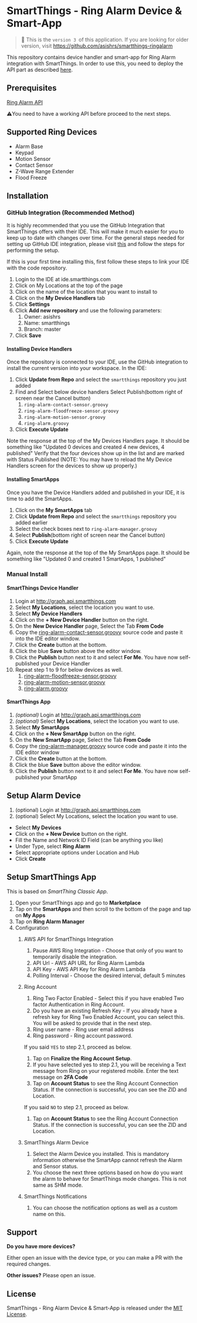 # SmartThings - Ring Alarm Device & Smart-App

> :mega: This is the `version 3 `of this application. If you are looking for older version, visit https://github.com/asishrs/smartthings-ringalarm

This repository contains device handler and smart-app for Ring Alarm integration with SmartThings. In order to use this, you need to deploy the API part as described [here](https://github.com/asishrs/smartthings-ringalarmv2 ).

## Prerequisites 
[Ring Alarm API](https://github.com/asishrs/smartthings-ringalarmv2 ) 

 :warning:You need to have a working API before proceed to the next steps.

## Supported Ring Devices

- Alarm Base
- Keypad
- Motion Sensor
- Contact Sensor
- Z-Wave Range Extender 
- Flood Freeze

## Installation

### GitHub Integration (Recommended Method)
It is highly recommended that you use the GitHub Integration that SmartThings offers with their IDE. This will make it much easier for you to keep up to date with changes over time. For the general steps needed for setting up GitHub IDE integration, please visit [this](http://docs.smartthings.com/en/latest/tools-and-ide/github-integration.html) and follow the steps for performing the setup.

If this is your first time installing this, first follow these steps to link your IDE with the code repository. 
1. Login to the IDE at ide.smartthings.com
1. Click on My Locations at the top of the page
1. Click on the name of the location that you want to install to
1. Click on the **My Device Handlers** tab
1. Click **Settings**
1. Click **Add new repository** and use the following parameters:
    1. Owner: asishrs
    1. Name: smartthings
    1. Branch: master
1. Click **Save**

#### Installing Device Handlers
Once the repository is connected to your IDE, use the GitHub integration to install the current version into your workspace. In the IDE:

1. Click **Update from Repo** and select the `smartthings` repository you just added
1. Find and Select below device handlers Select Publish(bottom right of screen near the Cancel button)
    1. `ring-alarm-contact-sensor.groovy`
    1. `ring-alarm-floodfreeze-sensor.groovy`
    1. `ring-alarm-motion-sensor.groovy`
    1. `ring-alarm.groovy`
1. Click **Execute Update**

Note the response at the top of the My Devices Handlers page. It should be something like "Updated 0 devices and created 4 new devices, 4 published"
Verify that the four devices show up in the list and are marked with Status Published (NOTE: You may have to reload the My Device Handlers screen for the devices to show up properly.)

#### Installing SmartApps
Once you have the Device Handlers added and published in your IDE, it is time to add the SmartApps.

1. Click on the **My SmartApps** tab
1. Click **Update from Repo** and select the `smartthings` repository you added earlier
1. Select the check boxes next to `ring-alarm-manager.groovy`
1. Select **Publish**(bottom right of screen near the Cancel button)
1. Click **Execute Update**

Again, note the response at the top of the My SmartApps page. It should be something like "Updated 0 and created 1 SmartApps, 1 published"

### Manual Install 

#### SmartThings Device Handler
 1. Login at http://graph.api.smartthings.com
 1. Select **My Locations**, select the location you want to use.
 1. Select  **My Device Handlers**
 1. Click on the **+ New Device Handler** button on the right.
 1. On the **New Device Handler** page, Select the Tab **From Code**
 1. Copy the [ring-alarm-contact-sensor.groovy](devicetypes/asishrs/ring-alarm-contact-sensor.src/ring-alarm-contact-sensor.groovy) source code and paste it into the IDE editor window.
 1. Click the **Create** button at the bottom.
 1. Click the blue **Save** button above the editor window.
 1. Click the **Publish** button next to it and select **For Me**. You have now self-published your Device Handler
 1. Repeat step 1 to 9 for below devices as well.
    1. [ring-alarm-floodfreeze-sensor.groovy](devicetypes/asishrs/ring-alarm-floodfreeze-sensor.src/ring-alarm-floodfreeze-sensor.groovy)
    1. [ring-alarm-motion-sensor.groovy](devicetypes/asishrs/ring-alarm-motion-sensor.src/ring-alarm-motion-sensor.groovy)
    1. [ring-alarm.groovy](devicetypes/asishrs/ring-alarm.src/ring-alarm.groovy)

#### SmartThings App
1. *(optional)* Login at http://graph.api.smartthings.com
1. *(optional)* Select **My Locations**, select the location you want to use.
1. Select **My SmartApps**
1. Click on the **+ New SmartApp** button on the right.
1. On the **New SmartApp**  page, Select the Tab **From Code**
1. Copy the [ring-alarm-manager.groovy](smartapps/asishrs/ring-alarm.src/ring-alarm-manager.groovy) source code and paste it into the IDE editor window
1. Click the **Create** button at the bottom.
1. Click the blue **Save** button above the editor window.
1. Click the **Publish** button next to it and select **For Me**. You have now self-published your SmartApp

## Setup Alarm Device  
  1. (optional) Login at http://graph.api.smartthings.com
  1. (optional) Select My Locations, select the location you want to use.
  - Select **My Devices**
  - Click on the **+ New Device** button on the right.
  - Fill the Name and Network ID Field (can be anything you like)
  - Under Type, select **Ring Alarm**
  - Select appropriate options under Location and Hub
  - Click **Create**

## Setup SmartThings App
This is based on *SmartThing Classic App*.

1. Open your SmartThings app and go to **Marketplace**
1. Tap on the **SmartApps** and then scroll to the bottom of the page and tap on **My Apps**
1. Tap on **Ring Alarm Manager**
1. Configuration
    1. AWS API for SmartThings Integration
        1. Pause AWS Ring Integration - Choose that only of you want to temporarily disable the integration.
        1. API Url - AWS API URL for Ring Alarm Lambda
        1. API Key -  AWS API Key for Ring Alarm Lambda
        1. Polling Interval - Choose the desired interval, default 5 minutes
    1. Ring Account
        1. Ring Two Factor Enabled - Select this if you have enabled Two factor Authentication in Ring Account.
        1. Do you have an existing Refresh Key - If you already have a refresh key for Ring Two Enabled Account, you can select this. You will be asked to provide that in the next step.
        1. Ring user name - Ring user email address
        1. Ring password - Ring account password.
        
        If you said `YES` to step 2.1, proceed as below.

        1. Tap on **Finalize the Ring Account Setup**.
        1. If you have selected yes to step 2.1, you will be receiving a Text message from Ring on your registered mobile. Enter the text message on **2FA Code** 
        1.  Tap on **Account Status** to see the Ring Account Connection Status. If the connection is successful, you can see the ZID and Location.

        If you said `NO` to step 2.1, proceed as below.
        
        1.  Tap on **Account Status** to see the Ring Account Connection Status. If the connection is successful, you can see the ZID and Location.

    1. SmartThings Alarm Device
        1. Select the Alarm Device you installed. This is mandatory information otherwise the SmartApp cannot refresh the Alarm and Sensor status.
        1. You choose the next three options based on how do you want the alarm to behave for SmartThings mode changes. This is not same as SHM mode.  

    1. SmartThings Notifications
        1. You can choose the notification options as well as a custom name on this.  

## Support

**Do you have more devices?**

Either open an issue with the device type, or you can make a PR with the required changes. 

**Other issues?**
Please open an issue.

## License

SmartThings - Ring Alarm Device & Smart-App is released under the [MIT License](https://opensource.org/licenses/MIT).